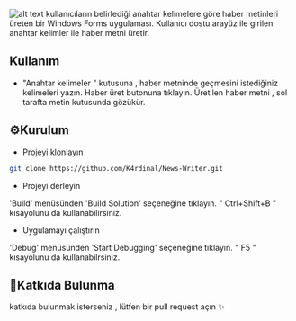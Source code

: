 ![alt text](📰Haber_Metinleyici.png)
kullanıcıların belirlediği anahtar kelimelere göre haber metinleri üreten bir Windows Forms uygulaması. Kullanıcı dostu arayüz ile girilen anahtar kelimler ile haber metni üretir.
## Kullanım
* "Anahtar kelimeler " kutusuna , haber metninde geçmesini istediğiniz kelimeleri yazın. Haber üret butonuna tıklayın. Üretilen haber metni , sol tarafta metin kutusunda gözükür.
## ⚙️Kurulum
* Projeyi klonlayın
```sh
git clone https://github.com/K4rdinal/News-Writer.git
```
* Projeyi derleyin

'Build' menüsünden 'Build Solution' seçeneğine tıklayın. " Ctrl+Shift+B " kısayolunu da kullanabilirsiniz.

* Uygulamayı çalıştırın

'Debug' menüsünden 'Start Debugging' seçeneğine tıklayın. " F5 " kısayolunu da kullanabilrsiniz.
## 👾Katkıda Bulunma
katkıda bulunmak isterseniz , lütfen bir pull request açın ✨
  
